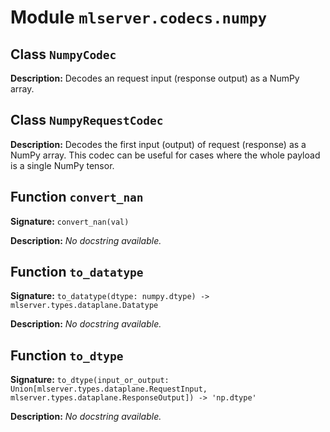 # Module `mlserver.codecs.numpy`


## Class `NumpyCodec`


**Description:**
Decodes an request input (response output) as a NumPy array.

## Class `NumpyRequestCodec`


**Description:**
Decodes the first input (output) of request (response) as a NumPy array.
This codec can be useful for cases where the whole payload is a single
NumPy tensor.

## Function `convert_nan`


**Signature:** `convert_nan(val)`


**Description:**
*No docstring available.*

## Function `to_datatype`


**Signature:** `to_datatype(dtype: numpy.dtype) -> mlserver.types.dataplane.Datatype`


**Description:**
*No docstring available.*

## Function `to_dtype`


**Signature:** `to_dtype(input_or_output: Union[mlserver.types.dataplane.RequestInput, mlserver.types.dataplane.ResponseOutput]) -> 'np.dtype'`


**Description:**
*No docstring available.*
